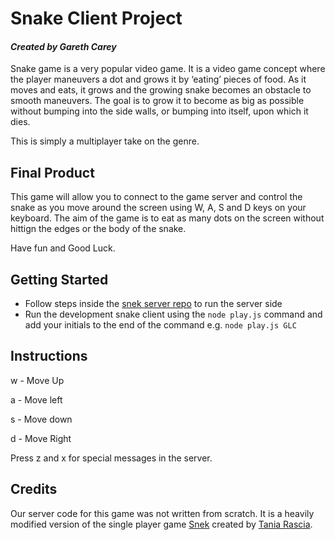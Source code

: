 # Snake Client Project

#### *Created by Gareth Carey*

Snake game is a very popular video game. It is a video game concept where the player maneuvers a dot and grows it by ‘eating’ pieces of food. As it moves and eats, it grows and the growing snake becomes an obstacle to smooth maneuvers. The goal is to grow it to become as big as possible without bumping into the side walls, or bumping into itself, upon which it dies.

This is simply a multiplayer take on the genre.

## Final Product

This game will allow you to connect to the game server and control the snake as you move around the screen using W, A, S and D keys on your keyboard. The aim of the game is to eat as many dots on the screen without hittign the edges or the body of the snake.

Have fun and Good Luck.

## Getting Started

- Follow steps inside the [snek server repo](https://github.com/taniarascia/snek) to run the server side
- Run the development snake client using the `node play.js` command and add your initials to the end of the command e.g. ```node play.js GLC```

## Instructions

w - Move Up

a - Move left

s - Move down

d - Move Right

Press z and x for special messages in the server.

## Credits

Our server code for this game was not written from scratch. It is a heavily modified version of the single player game [Snek](https://github.com/taniarascia/snek) created by [Tania Rascia](https://github.com/taniarascia).
